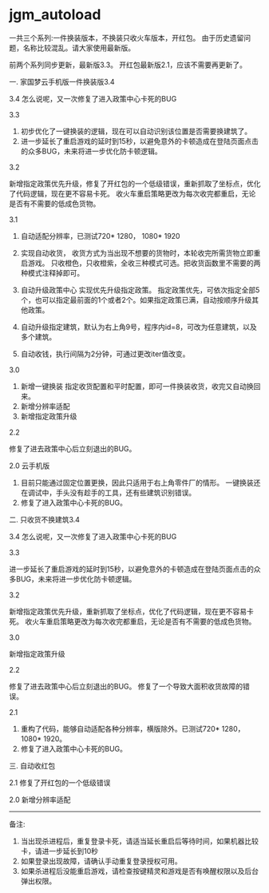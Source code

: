 # jgm_autoload

一共三个系列:一件换装版本，不换装只收火车版本，开红包。
由于历史遗留问题，名称比较混乱。请大家使用最新版。

前两个系列同步更新，最新版3.3。
开红包最新版2.1，应该不需要再更新了。

一. 家国梦云手机版一件换装版3.4

3.4
怎么说呢，又一次修复了进入政策中心卡死的BUG

3.3 

1. 初步优化了一键换装的逻辑，现在可以自动识别该位置是否需要换建筑了。
2. 进一步延长了重启游戏的延时到15秒，以避免意外的卡顿造成在登陆页面点击的众多BUG，未来将进一步优化防卡顿逻辑。


3.2 

新增指定政策优先升级，修复了开红包的一个低级错误，重新抓取了坐标点，优化了代码逻辑，现在更不容易卡死。
收火车重启策略更改为每次收完都重启，无论是否有不需要的低成色货物。

3.1

1. 自动适配分辨率，已测试720* 1280， 1080* 1920
2. 实现自动收货，
收货方式为当出现不想要的货物时，本轮收完所需货物立即重启游戏。
只收橙色，只收橙紫，全收三种模式可选。把收货函数里不需要的两种模式注释掉即可。

3. 自动升级政策中心
实现优先升级指定政策。
指定政策优先，可依次指定全部5个，也可以指定最前面的1个或者2个。如果指定政策已满，自动按顺序升级其他政策。

4. 自动升级指定建筑，默认为右上角9号，程序内id=8，可改为任意建筑，以及多个建筑。
5. 自动收钱，执行间隔为2分钟，可通过更改iter值改变。

3.0 

1. 新增一键换装
指定收货配置和平时配置，即可一件换装收货，收完又自动换回来。
2. 新增分辨率适配
3. 新增指定政策升级

2.2 

修复了进去政策中心后立刻退出的BUG。

2.0 
云手机版

1. 目前只能通过固定位置更换，因此只适用于右上角零件厂的情形。
一键换装还在调试中，手头没有趁手的工具，还有些建筑识别错误。
2. 修复了进入政策中心卡死的BUG。

二. 只收货不换建筑3.4

3.4
怎么说呢，又一次修复了进入政策中心卡死的BUG

3.3

进一步延长了重启游戏的延时到15秒，以避免意外的卡顿造成在登陆页面点击的众多BUG，未来将进一步优化防卡顿逻辑。


3.2

新增指定政策优先升级，重新抓取了坐标点，优化了代码逻辑，现在更不容易卡死。
收火车重启策略更改为每次收完都重启，无论是否有不需要的低成色货物。

3.0

新增指定政策升级

2.2

修复了进去政策中心后立刻退出的BUG。
修复了一个导致大面积收货故障的错误。

2.1

1. 重构了代码，能够自动适配各种分辨率，横版除外。已测试720* 1280， 1080* 1920。
2. 修复了进入政策中心卡死的BUG。

三. 自动收红包

2.1
修复了开红包的一个低级错误

2.0
新增分辨率适配
******************************************************
备注:
1. 当出现杀进程后，重复登录卡死，请适当延长重启后等待时间，如果机器比较卡，请进一步延长到10秒
2. 如果登录出现故障，请确认手动重复登录授权可用。
3. 如果杀进程后没能重启游戏，请检查按键精灵和游戏是否有唤醒权限以及后台弹出权限。
